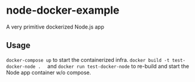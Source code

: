 # node-docker-example
A very primitive dockerized Node.js app

## Usage
`docker-compose up` to start the containerized infra.
`docker build -t test-docker-node .  ` and `docker run test-docker-node` to re-build and start the Node app container w/o compose.